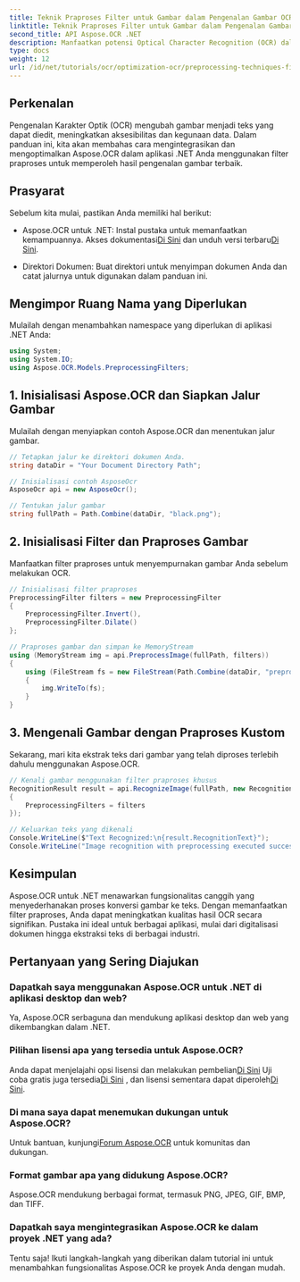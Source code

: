 ```yaml
---
title: Teknik Praproses Filter untuk Gambar dalam Pengenalan Gambar OCR
linktitle: Teknik Praproses Filter untuk Gambar dalam Pengenalan Gambar OCR
second_title: API Aspose.OCR .NET
description: Manfaatkan potensi Optical Character Recognition (OCR) dalam aplikasi .NET Anda dengan Aspose.OCR. Panduan ini menyediakan pendekatan langkah demi langkah untuk menerapkan OCR menggunakan filter praproses.
type: docs
weight: 12
url: /id/net/tutorials/ocr/optimization-ocr/preprocessing-techniques-filters-for-image/
---
```

## Perkenalan

Pengenalan Karakter Optik (OCR) mengubah gambar menjadi teks yang dapat diedit, meningkatkan aksesibilitas dan kegunaan data. Dalam panduan ini, kita akan membahas cara mengintegrasikan dan mengoptimalkan Aspose.OCR dalam aplikasi .NET Anda menggunakan filter praproses untuk memperoleh hasil pengenalan gambar terbaik.

## Prasyarat

Sebelum kita mulai, pastikan Anda memiliki hal berikut:

-  Aspose.OCR untuk .NET: Instal pustaka untuk memanfaatkan kemampuannya. Akses dokumentasi[Di Sini](https://reference.aspose.com/ocr/net/) dan unduh versi terbaru[Di Sini](https://releases.aspose.com/ocr/net/).

- Direktori Dokumen: Buat direktori untuk menyimpan dokumen Anda dan catat jalurnya untuk digunakan dalam panduan ini.

## Mengimpor Ruang Nama yang Diperlukan

Mulailah dengan menambahkan namespace yang diperlukan di aplikasi .NET Anda:

```csharp
using System;
using System.IO;
using Aspose.OCR.Models.PreprocessingFilters;
```

## 1. Inisialisasi Aspose.OCR dan Siapkan Jalur Gambar

Mulailah dengan menyiapkan contoh Aspose.OCR dan menentukan jalur gambar.

```csharp
// Tetapkan jalur ke direktori dokumen Anda.
string dataDir = "Your Document Directory Path";

// Inisialisasi contoh AsposeOcr
AsposeOcr api = new AsposeOcr();

// Tentukan jalur gambar
string fullPath = Path.Combine(dataDir, "black.png");
```

## 2. Inisialisasi Filter dan Praproses Gambar

Manfaatkan filter praproses untuk menyempurnakan gambar Anda sebelum melakukan OCR.

```csharp
// Inisialisasi filter praproses
PreprocessingFilter filters = new PreprocessingFilter
{
    PreprocessingFilter.Invert(),
    PreprocessingFilter.Dilate()
};

// Praproses gambar dan simpan ke MemoryStream
using (MemoryStream img = api.PreprocessImage(fullPath, filters))
{
    using (FileStream fs = new FileStream(Path.Combine(dataDir, "preprocessed.png"), FileMode.Create))
    {
        img.WriteTo(fs);
    }
}
```

## 3. Mengenali Gambar dengan Praproses Kustom

Sekarang, mari kita ekstrak teks dari gambar yang telah diproses terlebih dahulu menggunakan Aspose.OCR.

```csharp
// Kenali gambar menggunakan filter praproses khusus
RecognitionResult result = api.RecognizeImage(fullPath, new RecognitionSettings
{
    PreprocessingFilters = filters
});

// Keluarkan teks yang dikenali
Console.WriteLine($"Text Recognized:\n{result.RecognitionText}");
Console.WriteLine("Image recognition with preprocessing executed successfully.");
```

## Kesimpulan

Aspose.OCR untuk .NET menawarkan fungsionalitas canggih yang menyederhanakan proses konversi gambar ke teks. Dengan memanfaatkan filter praproses, Anda dapat meningkatkan kualitas hasil OCR secara signifikan. Pustaka ini ideal untuk berbagai aplikasi, mulai dari digitalisasi dokumen hingga ekstraksi teks di berbagai industri.

## Pertanyaan yang Sering Diajukan

### Dapatkah saya menggunakan Aspose.OCR untuk .NET di aplikasi desktop dan web?  
Ya, Aspose.OCR serbaguna dan mendukung aplikasi desktop dan web yang dikembangkan dalam .NET.

### Pilihan lisensi apa yang tersedia untuk Aspose.OCR?  
 Anda dapat menjelajahi opsi lisensi dan melakukan pembelian[Di Sini](https://purchase.conholdate.com/buy) Uji coba gratis juga tersedia[Di Sini](https://releases.aspose.com/) , dan lisensi sementara dapat diperoleh[Di Sini](https://purchase.conholdate.com/temporary-license/).

### Di mana saya dapat menemukan dukungan untuk Aspose.OCR?  
Untuk bantuan, kunjungi[Forum Aspose.OCR](https://forum.aspose.com/c/ocr/16) untuk komunitas dan dukungan.

### Format gambar apa yang didukung Aspose.OCR?  
Aspose.OCR mendukung berbagai format, termasuk PNG, JPEG, GIF, BMP, dan TIFF.

### Dapatkah saya mengintegrasikan Aspose.OCR ke dalam proyek .NET yang ada?  
Tentu saja! Ikuti langkah-langkah yang diberikan dalam tutorial ini untuk menambahkan fungsionalitas Aspose.OCR ke proyek Anda dengan mudah.